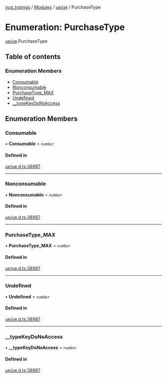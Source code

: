 [yug_typings](../README.md) / [Modules](../modules.md) / [ue/ue](../modules/ue_ue.md) / PurchaseType

# Enumeration: PurchaseType

[ue/ue](../modules/ue_ue.md).PurchaseType

## Table of contents

### Enumeration Members

- [Consumable](ue_ue.PurchaseType.md#consumable)
- [Nonconsumable](ue_ue.PurchaseType.md#nonconsumable)
- [PurchaseType\_MAX](ue_ue.PurchaseType.md#purchasetype_max)
- [Undefined](ue_ue.PurchaseType.md#undefined)
- [\_\_typeKeyDoNoAccess](ue_ue.PurchaseType.md#__typekeydonoaccess)

## Enumeration Members

### Consumable

• **Consumable** = `number`

#### Defined in

[ue/ue.d.ts:38987](https://github.com/YugMetaverse/yug_typings/blob/b7d9b19/ue/ue.d.ts#L38987)

___

### Nonconsumable

• **Nonconsumable** = `number`

#### Defined in

[ue/ue.d.ts:38987](https://github.com/YugMetaverse/yug_typings/blob/b7d9b19/ue/ue.d.ts#L38987)

___

### PurchaseType\_MAX

• **PurchaseType\_MAX** = `number`

#### Defined in

[ue/ue.d.ts:38987](https://github.com/YugMetaverse/yug_typings/blob/b7d9b19/ue/ue.d.ts#L38987)

___

### Undefined

• **Undefined** = `number`

#### Defined in

[ue/ue.d.ts:38987](https://github.com/YugMetaverse/yug_typings/blob/b7d9b19/ue/ue.d.ts#L38987)

___

### \_\_typeKeyDoNoAccess

• **\_\_typeKeyDoNoAccess** = `number`

#### Defined in

[ue/ue.d.ts:38987](https://github.com/YugMetaverse/yug_typings/blob/b7d9b19/ue/ue.d.ts#L38987)
